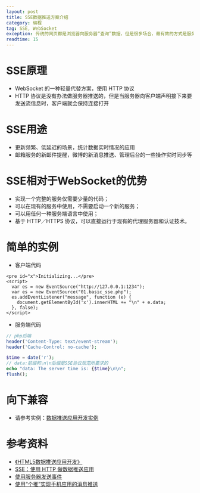 ```yaml
---
layout: post
title: SSE数据推送方案介绍
category: 编程
tag: SSE, WebSocket
exception: 传统的网页都是浏览器向服务器“查询”数据，但是很多场合，最有效的方式是服务器向浏览器“发送”数据。今天我们来了解一些HTML5中的一种数据推送方法
readtime: 15
---
```


# SSE原理
* WebSocket 的一种轻量代替方案，使用 HTTP 协议
* HTTP 协议是没有办法做服务器推送的，但是当服务器向客户端声明接下来要发送流信息时，客户端就会保持连接打开

# SSE用途
* 更新频繁、低延迟的场景，统计数据实时情况的应用
* 邮箱服务的新邮件提醒，微博的新消息推送、管理后台的一些操作实时同步等

# SSE相对于WebSocket的优势
* 实现一个完整的服务仅需要少量的代码；
* 可以在现有的服务中使用，不需要启动一个新的服务；
* 可以用任何一种服务端语言中使用；
* 基于 HTTP／HTTPS 协议，可以直接运行于现有的代理服务器和认证技术。

# 简单的实例
* 客户端代码
```haml
<pre id="x">Initializing...</pre>
<script>
  var es = new EventSource("http://127.0.0.1:1234");
  var es = new EventSource("01.basic_sse.php");
  es.addEventListener("message", function (e) {
    document.getElementById('x').innerHTML += "\n" + e.data;
  }, false);
</script>
```
* 服务端代码
```php
// php后端
header('Content-Type: text/event-stream');
header('Cache-Control: no-cache');

$time = date('r');
// data:前缀和\n\n后缀是SSE协议规范所要求的
echo "data: The server time is: {$time}\n\n";
flush();
```

# 向下兼容
* 请参考实例：[数据推送应用开发实例](https://github.com/yzsunlei/yzsunlei.github.io/tree/master/_codes/%E6%95%B0%E6%8D%AE%E6%8E%A8%E9%80%81%E5%BA%94%E7%94%A8%E5%BC%80%E5%8F%91)

# 参考资料
* [《HTML5数据推送应用开发》](https://book.douban.com/subject/26148767/)
* [SSE：使用 HTTP 做数据推送应用](https://segmentfault.com/a/1190000010427711)
* [使用服务器发送事件](https://developer.mozilla.org/zh-CN/docs/Server-sent_events/Using_server-sent_events)
* [使用“个推”实现手机应用的消息推送](https://segmentfault.com/a/1190000006776809)